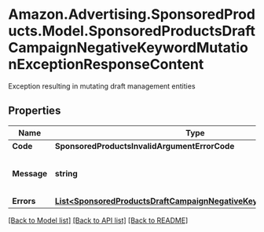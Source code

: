# Amazon.Advertising.SponsoredProducts.Model.SponsoredProductsDraftCampaignNegativeKeywordMutationExceptionResponseContent
Exception resulting in mutating draft management entities

## Properties

Name | Type | Description | Notes
------------ | ------------- | ------------- | -------------
**Code** | **SponsoredProductsInvalidArgumentErrorCode** |  | 
**Message** | **string** | Human readable error message | 
**Errors** | [**List&lt;SponsoredProductsDraftCampaignNegativeKeywordMutationError&gt;**](SponsoredProductsDraftCampaignNegativeKeywordMutationError.md) |  | [optional] 

[[Back to Model list]](../README.md#documentation-for-models) [[Back to API list]](../README.md#documentation-for-api-endpoints) [[Back to README]](../README.md)

